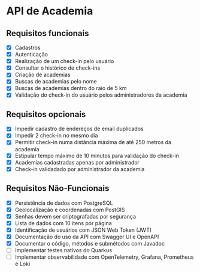# API de Academia

## Requisitos funcionais

- [x] Cadastros
- [x] Autenticação
- [x] Realização de um check-in pelo usuário
- [x] Consultar o histórico de check-ins
- [x] Criação de academias
- [x] Buscas de academias pelo nome
- [x] Buscas de academias dentro do raio de 5 km
- [x] Validação do check-in do usuário pelos administradores da academia

## Requisitos opcionais

- [x] Impedir cadastro de endereços de email duplicados
- [x] Impedir 2 check-in no mesmo dia
- [x] Permitir check-in numa distância máxima de até 250 metros da academia
- [x] Estipular tempo máximo de 10 minutos para validação do check-in
- [x] Academias cadastradas apenas por administrador
- [x] Check-in validadado por administrador da academia

## Requisitos Não-Funcionais

- [x] Persistência de dados com PostgreSQL
- [x] Geolocalização e coordenadas com PostGIS
- [x] Senhas devem ser criptografadas por segurança
- [x] Lista de dados com 10 itens por página
- [x] Identificação de usuários com JSON Web Token (JWT)
- [x] Documentação do uso da API com Swagger UI e OpenAPI
- [x] Documentar o código, métodos e submétodos com Javadoc
- [ ] Implementar testes nativos do Quarkus
- [ ] Implementar observabilidade com OpenTelemetry, Grafana, Prometheus e Loki